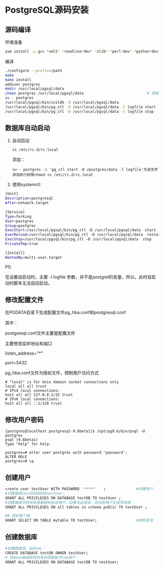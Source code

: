 # PostgreSQL源码安装

## 源码编译

环境准备

```sh
yum install -y gcc *xml2* *readline*dev* *zlib* *perl*dev* *python*dev* bison flexs
```



编译

```sh
./configure --prefix=/path
make
make install
adduser postgres
mkdir /usr/local/pgsql/data
chown postgres /usr/local/pgsql/data                             # 授权postgres拥有data目录
su - postgres                                                          # 切换用户
/usr/local/pgsql/bin/initdb -D /usr/local/pgsql/data                   # 初始化数据库
/usr/local/pgsql/bin/pg_ctl -D /usr/local/pgsql/data -l logfile start  # 启动数据库
/usr/local/pgsql/bin/pg_ctl -D /usr/local/pgsql/data -l logfile stop   # 停止数据库
```



## 数据库自动启动

1. 自动启动

   `vi /etc/rc.d/rc.local`

   添加：

   `su - postgres -c 'pg_ctl start -D /postgres/data -l logfile'为该文件添加执行权限chmod +x /etc/rc.d/rc.local`

2.  使用systemctl

   ```sh
   [Unit]
   Description=postgresql
   After=network.target
   	
   [Service]
   Type=forking
   User=postgres
   Group=postgres
   ExecStart=/usr/local/pgsql/bin/pg_ctl -D /usr/local/pgsql/data  start 
   ExecReload=/usr/local/pgsql/bin/pg_ctl -D /usr/local/pgsql/data  restart 
   ExecStop=/usr/local/pgsql/bin/pg_ctl -D /usr/local/pgsql/data  stop 
   PrivateTmp=true
   	
   [Install]
   WantedBy=multi-user.target
   ```

   PS:
   
   在设置自启动时，主要 -l logfile 参数，并不是postgrel的变量，所以，此时自启动的脚本无法自动启动。



## 修改配置文件

在PGDATA目录下生成配置文件pg_hba.conf和postgresql.conf 

其中：

postgresql.conf文件主要是配置文件

主要修改监听地址和端口

listen_address="*"

port=5432

pg_hba.conf文件为授权文件，控制用户访问方式

```
# "local" is for Unix domain socket connections only
local all all trust
# IPv4 local connections:
host all all 127.0.0.1/32 trust
# IPv6 local connections:
host all all ::1/128 trust
```

## 修改用户密码

```
[postgres@localhost postgresql-9.6beta1]$ /opt/pg9.6/bin/psql -U postgres
psql (9.6beta1)
Type "help" for help.

postgres=# alter user postgres with password 'password';
ALTER ROLE
postgres=# \q
```

## 创建用户

```sh
create user testUser WITH PASSWORD '*****'   ;				#创建用户
#将数据库testDB授权给testUser;
GRANT ALL PRIVILEGES ON DATABASE testDB TO testUser ;				
#将数据库中的所有表都授权给该用户，如果无此授权，则当前用户无读写权限
GRANT ALL PRIVILEGES ON all tables in schema public TO testUser ;	

## 授权某个表
GRANT SELECT ON TABLE mytable TO testUser;					#授权查询
```

## 创建数据库

```sh
#创建数据库，如demo：
CREATE DATABASE testDB OWNER testUser;
# 将demo数据库的所有权限都赋予tom用户：
GRANT ALL PRIVILEGES ON DATABASE testDB TO testUser;
```

